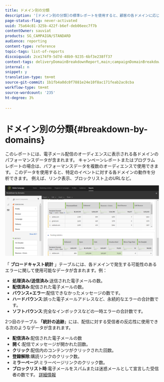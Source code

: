 ```yaml
---
title: ドメイン別の分類
description: '[ドメイン別の分類]の標準レポートを使用すると、顧客の各ドメインに応じた配信のパフォーマンスデータを知ることができます。'
page-status-flag: never-activated
uuid: 75a64c81-325b-422f-b6ef-deb06eec7f7b
contentOwner: sauviat
products: SG_CAMPAIGN/STANDARD
audience: reporting
content-type: reference
topic-tags: list-of-reports
discoiquuid: 2ce174f9-5d7d-48b9-9235-6bf3e238ff37
context-tags: deliveryDomainBreakdownReport,main;campaignDomainBreakdownReport,main;programDomainBreakdownReport,main
internal: n
snippet: y
translation-type: tm+mt
source-git-commit: 1b1fb4a0dc0f7881e24e10f8ac171feab2ac8cba
workflow-type: tm+mt
source-wordcount: '235'
ht-degree: 3%

---
```



# ドメイン別の分類{#breakdown-by-domains}

このレポートには、電子メール配信のオーディエンスに表示される各ドメインのパフォーマンスデータが含まれます。 キャンペーンレポートまたはプログラムレポートの場合は、パフォーマンスデータを複数のオーディエンスで使用できます。 このデータを使用すると、特定のイベントに対する各ドメインの動作を分析できます。 例えば、リンク表示、ブロックリスト上のURLなど。

![](assets/delivery_reports_6.png)

「 **ブロードキャスト統計** 」テーブルには、各ドメインで発生する可能性のあるエラーに関して使用可能なデータが含まれます。例：

* **処理済み/送信済み**:送信された電子メールの数。
* **配信済み**:配信された電子メールの数。
* **バウンス+エラー**:配信できなかったメッセージの数です。
* **ハードバウンス**:誤った電子メールアドレスなど、永続的なエラーの合計数です。
* **ソフトバウンス**:完全なインボックスなどの一時エラーの合計数です。

2つ目のテーブル **「統計の追跡**」には、配信に対する受信者の反応性に使用できる次のようなデータが含まれます。

* **配信済み**:配信された電子メールの数
* **開く**:配信でメッセージが開かれた回数。
* **クリック**:配信内のコンテンツがクリックされた回数。
* **登録解除**:購読リンクのクリック数。
* **ミラーページ**:ミラーページリンクのクリック数。
* **ブロックリスト時**:電子メールをスパムまたは迷惑メールとして宣言した受信者の数です。 [詳細情報](../../audiences/using/about-opt-in-and-opt-out-in-campaign.md)

